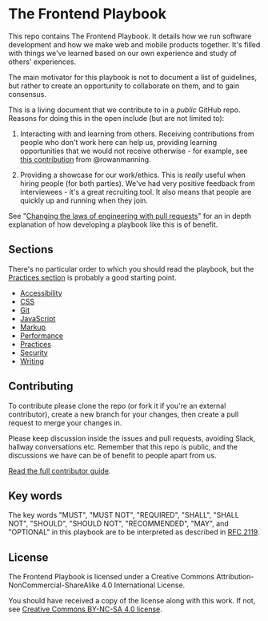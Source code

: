 # The Frontend Playbook

This repo contains The Frontend Playbook. It details how we run software development and how we make web and mobile products together. It's filled with things we've learned based on our own experience and study of others' experiences.

The main motivator for this playbook is not to document a list of guidelines, but rather to create an opportunity to collaborate on them, and to gain consensus.

This is a living document that we contribute to in a _public_ GitHub repo. Reasons for doing this in the open include (but are not limited to):

1. Interacting with and learning from others. Receiving contributions from people who don't work here can help us, providing learning opportunities that we would not receive otherwise - for example, see [this contribution](https://github.com/springernature/frontend-playbook/pull/48#issuecomment-236139605) from @rowanmanning.

1. Providing a showcase for our work/ethics. This is _really_ useful when hiring people (for both parties). We've had very positive feedback from interviewees - it's a great recruiting tool. It also means that people are quickly up and running when they join.

See "[Changing the laws of engineering with pull requests](https://www.youtube.com/watch?v=YIpNpptGX6Q)" for an in depth explanation of how developing a playbook like this is of benefit.

## Sections

There's no particular order to which you should read the playbook, but the [Practices section](practices/README.md) is probably a good starting point.

* [Accessibility](accessibility/README.md)
* [CSS](css/README.md)
* [Git](git/README.md)
* [JavaScript](javascript/README.md)
* [Markup](markup/README.md)
* [Performance](performance/README.md)
* [Practices](practices/README.md)
* [Security](security/README.md)
* [Writing](writing/README.md)

## Contributing

To contribute please clone the repo (or fork it if you're an external contributor), create a new branch for your changes, then create a pull request to merge your changes in.

Please keep discussion inside the issues and pull requests, avoiding Slack, hallway conversations etc. Remember that this repo is public, and the discussions we have can be of benefit to people apart from us.

[Read the full contributor guide](CONTRIBUTING.md).

## Key words

The key words "MUST", "MUST NOT", "REQUIRED", "SHALL", "SHALL NOT", "SHOULD", "SHOULD NOT", "RECOMMENDED",  "MAY", and "OPTIONAL" in this playbook are to be interpreted as described in [RFC 2119](https://tools.ietf.org/html/rfc2119).

## License

The Frontend Playbook is licensed under a Creative Commons Attribution-NonCommercial-ShareAlike 4.0 International License.

You should have received a copy of the license along with this work. If not, see [Creative Commons BY-NC-SA 4.0 license](http://creativecommons.org/licenses/by-nc-sa/4.0/).
